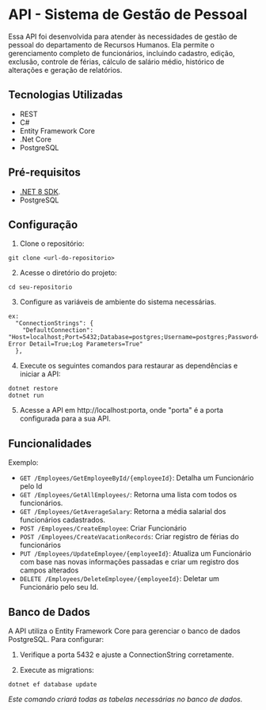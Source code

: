 # API - Sistema de Gestão de Pessoal

Essa API foi desenvolvida para atender às necessidades de gestão de pessoal do departamento de Recursos Humanos. Ela permite o gerenciamento completo de funcionários, incluindo cadastro, edição, exclusão, controle de férias, cálculo de salário médio, histórico de alterações e geração de relatórios.

## Tecnologias Utilizadas

* REST
* C#
* Entity Framework Core
* .Net Core
* PostgreSQL

## Pré-requisitos

* [.NET 8 SDK](https://dotnet.microsoft.com/pt-br/download/).
* PostgreSQL


## Configuração

1. Clone o repositório:

```
git clone <url-do-repositorio>
```

2. Acesse o diretório do projeto:

```
cd seu-repositorio
```

3. Configure as variáveis de ambiente do sistema necessárias.

```
ex: 
  "ConnectionStrings": {
    "DefaultConnection": "Host=localhost;Port=5432;Database=postgres;Username=postgres;Password=******;Include Error Detail=True;Log Parameters=True"
  },
```


4. Execute os seguintes comandos para restaurar as dependências e iniciar a API:

```
dotnet restore
dotnet run
```

5. Acesse a API em http://localhost:porta, onde "porta" é a porta configurada para a sua API.

## Funcionalidades

Exemplo:
* `GET /Employees/GetEmployeeById/{employeeId}`: Detalha um Funcionário pelo Id
* `GET /Employees/GetAllEmployees/`: Retorna uma lista com todos os funcionários.
* `GET /Employees/GetAverageSalary`: Retorna a média salarial dos funcionários cadastrados.
* `POST /Employees/CreateEmployee`: Criar Funcionário
* `POST /Employees/CreateVacationRecords`: Criar registro de férias do funcionários
* `PUT /Employees/UpdateEmployee/{employeeId}`: Atualiza um Funcionário com base nas novas informações passadas e criar um registro dos campos alterados
* `DELETE /Employees/DeleteEmployee/{employeeId}`: Deletar um Funcionário pelo seu Id.

## Banco de Dados

A API utiliza o Entity Framework Core para gerenciar o banco de dados PostgreSQL. Para configurar:

1. Verifique a porta 5432 e ajuste a ConnectionString corretamente.

2. Execute as migrations:

```
dotnet ef database update
```
_Este comando criará todas as tabelas necessárias no banco de dados._
